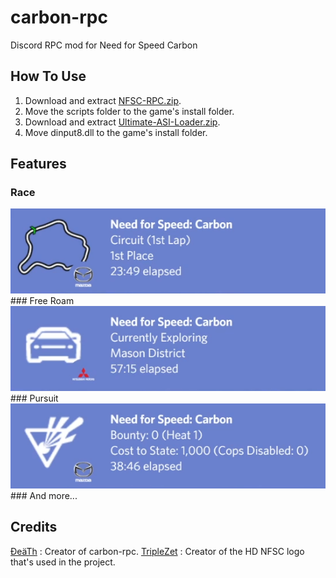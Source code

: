 # carbon-rpc
Discord RPC mod for Need for Speed Carbon

## How To Use  
1. Download and extract [NFSC-RPC.zip](https://github.com/DeaTh-G/carbon-rpc/releases).  
2. Move the scripts folder to the game's install folder.  
3. Download and extract [Ultimate-ASI-Loader.zip](https://github.com/ThirteenAG/Ultimate-ASI-Loader/releases).  
4. Move dinput8.dll to the game's install folder.


## Features
### Race
<div>
	<img src="./Pictures/Race.png"/>
</div>
### Free Roam
<div>
	<img src="./Pictures/Free Roam.png"/>
</div>
### Pursuit
<div>
	<img src="./Pictures/Pursuit.png"/>
</div>
### And more...

## Credits
[ĐeäTh](https://github.com/DeaTh-G) : Creator of carbon-rpc.
[TripleZet](https://www.deviantart.com/triplezet) : Creator of the HD NFSC logo that's used in the project.
